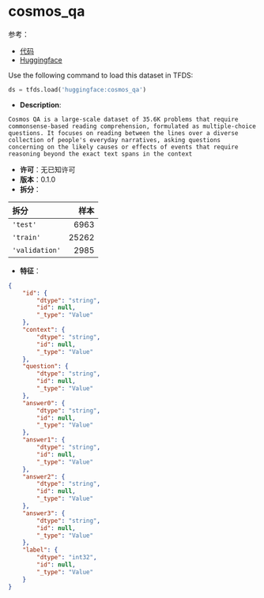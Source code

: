 # cosmos_qa

参考：

- [代码](https://github.com/huggingface/datasets/blob/master/datasets/cosmos_qa)
- [Huggingface](https://huggingface.co/datasets/cosmos_qa)

Use the following command to load this dataset in TFDS:

```python
ds = tfds.load('huggingface:cosmos_qa')
```

- **Description**:

```
Cosmos QA is a large-scale dataset of 35.6K problems that require commonsense-based reading comprehension, formulated as multiple-choice questions. It focuses on reading between the lines over a diverse collection of people's everyday narratives, asking questions concerning on the likely causes or effects of events that require reasoning beyond the exact text spans in the context
```

- **许可**：无已知许可
- **版本**：0.1.0
- **拆分**：

拆分 | 样本
:-- | --:
`'test'` | 6963
`'train'` | 25262
`'validation'` | 2985

- **特征**：

```json
{
    "id": {
        "dtype": "string",
        "id": null,
        "_type": "Value"
    },
    "context": {
        "dtype": "string",
        "id": null,
        "_type": "Value"
    },
    "question": {
        "dtype": "string",
        "id": null,
        "_type": "Value"
    },
    "answer0": {
        "dtype": "string",
        "id": null,
        "_type": "Value"
    },
    "answer1": {
        "dtype": "string",
        "id": null,
        "_type": "Value"
    },
    "answer2": {
        "dtype": "string",
        "id": null,
        "_type": "Value"
    },
    "answer3": {
        "dtype": "string",
        "id": null,
        "_type": "Value"
    },
    "label": {
        "dtype": "int32",
        "id": null,
        "_type": "Value"
    }
}
```
